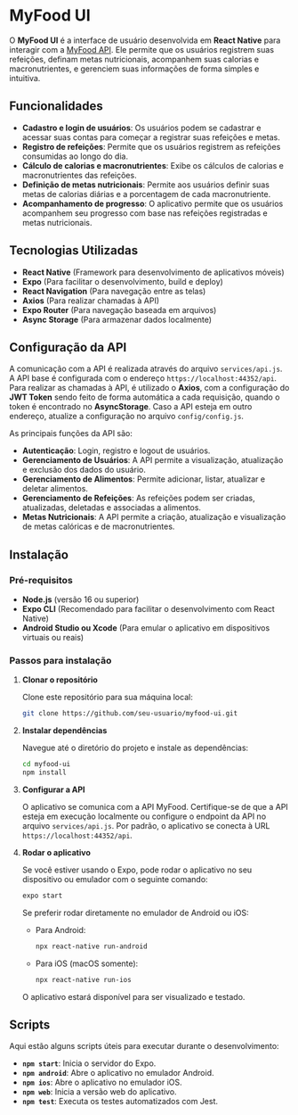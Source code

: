 # MyFood UI

O **MyFood UI** é a interface de usuário desenvolvida em **React Native** para interagir com a [MyFood API](https://github.com/guilhermevmandrade/myfood-api). Ele permite que os usuários registrem suas refeições, definam metas nutricionais, acompanhem suas calorias e macronutrientes, e gerenciem suas informações de forma simples e intuitiva.

## Funcionalidades

- **Cadastro e login de usuários**: Os usuários podem se cadastrar e acessar suas contas para começar a registrar suas refeições e metas.
- **Registro de refeições**: Permite que os usuários registrem as refeições consumidas ao longo do dia.
- **Cálculo de calorias e macronutrientes**: Exibe os cálculos de calorias e macronutrientes das refeições.
- **Definição de metas nutricionais**: Permite aos usuários definir suas metas de calorias diárias e a porcentagem de cada macronutriente.
- **Acompanhamento de progresso**: O aplicativo permite que os usuários acompanhem seu progresso com base nas refeições registradas e metas nutricionais.

## Tecnologias Utilizadas

- **React Native** (Framework para desenvolvimento de aplicativos móveis)
- **Expo** (Para facilitar o desenvolvimento, build e deploy)
- **React Navigation** (Para navegação entre as telas)
- **Axios** (Para realizar chamadas à API)
- **Expo Router** (Para navegação baseada em arquivos)
- **Async Storage** (Para armazenar dados localmente)

## Configuração da API

A comunicação com a API é realizada através do arquivo `services/api.js`. A API base é configurada com o endereço `https://localhost:44352/api`. Para realizar as chamadas à API, é utilizado o **Axios**, com a configuração do **JWT Token** sendo feito de forma automática a cada requisição, quando o token é encontrado no **AsyncStorage**. Caso a API esteja em outro endereço, atualize a configuração no arquivo `config/config.js`.

As principais funções da API são:

- **Autenticação**: Login, registro e logout de usuários.
- **Gerenciamento de Usuários**: A API permite a visualização, atualização e exclusão dos dados do usuário.
- **Gerenciamento de Alimentos**: Permite adicionar, listar, atualizar e deletar alimentos.
- **Gerenciamento de Refeições**: As refeições podem ser criadas, atualizadas, deletadas e associadas a alimentos.
- **Metas Nutricionais**: A API permite a criação, atualização e visualização de metas calóricas e de macronutrientes.

## Instalação

### Pré-requisitos

- **Node.js** (versão 16 ou superior)
- **Expo CLI** (Recomendado para facilitar o desenvolvimento com React Native)
- **Android Studio ou Xcode** (Para emular o aplicativo em dispositivos virtuais ou reais)

### Passos para instalação

1. **Clonar o repositório**

   Clone este repositório para sua máquina local:

   ```bash
   git clone https://github.com/seu-usuario/myfood-ui.git
   ```

2. **Instalar dependências**

   Navegue até o diretório do projeto e instale as dependências:

   ```bash
   cd myfood-ui
   npm install
   ```

3. **Configurar a API**

   O aplicativo se comunica com a API MyFood. Certifique-se de que a API esteja em execução localmente ou configure o endpoint da API no arquivo `services/api.js`. Por padrão, o aplicativo se conecta à URL `https://localhost:44352/api`.

4. **Rodar o aplicativo**

   Se você estiver usando o Expo, pode rodar o aplicativo no seu dispositivo ou emulador com o seguinte comando:

   ```bash
   expo start
   ```

   Se preferir rodar diretamente no emulador de Android ou iOS:

   - Para Android:

     ```bash
     npx react-native run-android
     ```

   - Para iOS (macOS somente):

     ```bash
     npx react-native run-ios
     ```

   O aplicativo estará disponível para ser visualizado e testado.

## Scripts

Aqui estão alguns scripts úteis para executar durante o desenvolvimento:

- **`npm start`**: Inicia o servidor do Expo.
- **`npm android`**: Abre o aplicativo no emulador Android.
- **`npm ios`**: Abre o aplicativo no emulador iOS.
- **`npm web`**: Inicia a versão web do aplicativo.
- **`npm test`**: Executa os testes automatizados com Jest.
